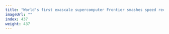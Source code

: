 ```yaml
---
title: "World's first exascale supercomputer Frontier smashes speed records"
imageUrl: ""
index: 437
weight: 437
---
```

